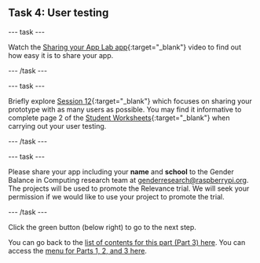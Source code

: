 ## Task 4: User testing

--- task ---

Watch the [Sharing your App Lab app](https://www.youtube.com/watch?v=EWWXjOI8MNE){:target="_blank"} video to find out how easy it is to share your app.

--- /task ---

--- task ---

Briefly explore [Session 12](http://ncce.io/AbMR3v){:target="_blank"}  which focuses on sharing your prototype with as many users as possible. You may find it informative to complete page 2 of the [Student Worksheets](https://ncce.io/wjuSbq){:target="_blank"} when carrying out your user testing.

--- /task ---

--- task ---

Please share your app including your **name** and **school** to the Gender Balance in Computing research team at [genderresearch@raspberrypi.org](mailto:genderresearch@raspberrypi.org). The projects will be used to promote the Relevance trial. We will seek your permission if we would like to use your project to promote the trial.

--- /task ---

Click the green button (below right) to go to the next step.

You can go back to the [list of contents for this part (Part 3) here](https://projects.raspberrypi.org/en/projects/Year8-RelevanceTraining-Part3-GBICi4). 
You can access the [menu for Parts 1, 2, and 3 here](https://projects.raspberrypi.org/en/pathways/year8-relevancetraining-gbici4).
